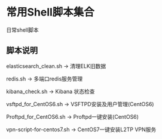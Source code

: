 # 常用Shell脚本集合
日常shell脚本
## 脚本说明
elasticsearch_clean.sh -> 清理ELK旧数据

redis.sh -> 多端口redis服务管理

kibana_check.sh -> Kibana 状态检查

vsftpd_for_CentOS6.sh -> VSFTPD安装及用户管理(CentOS6)

Proftpd_for_CentOS6.sh -> Proftpd一键安装(CentOS6)

vpn-script-for-centos7.sh -> CentOS7一键安装L2TP VPN服务
